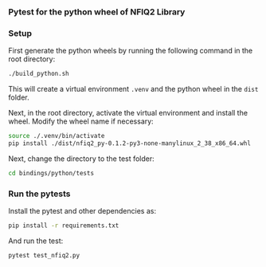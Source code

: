 ### Pytest for the python wheel of NFIQ2 Library

### Setup
First generate the python wheels by running the following command in the root directory:

```bash
./build_python.sh
```

This will create a virtual environment `.venv` and the python wheel in the `dist` folder.

Next, in the root directory, activate the virtual environment and install the wheel. Modify the wheel name if necessary:

```bash
source ./.venv/bin/activate
pip install ./dist/nfiq2_py-0.1.2-py3-none-manylinux_2_38_x86_64.whl
```

Next, change the directory to the test folder:
```bash
cd bindings/python/tests
```

### Run the pytests

Install the pytest and other dependencies as:
```bash
pip install -r requirements.txt
```

And run the test:
```bash
pytest test_nfiq2.py 
```